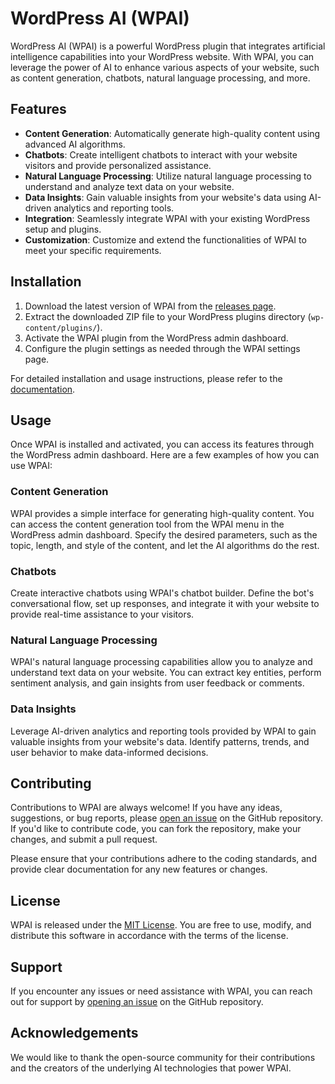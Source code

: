 # WordPress AI (WPAI)

WordPress AI (WPAI) is a powerful WordPress plugin that integrates artificial intelligence capabilities into your WordPress website. With WPAI, you can leverage the power of AI to enhance various aspects of your website, such as content generation, chatbots, natural language processing, and more.

## Features

- **Content Generation**: Automatically generate high-quality content using advanced AI algorithms.
- **Chatbots**: Create intelligent chatbots to interact with your website visitors and provide personalized assistance.
- **Natural Language Processing**: Utilize natural language processing to understand and analyze text data on your website.
- **Data Insights**: Gain valuable insights from your website's data using AI-driven analytics and reporting tools.
- **Integration**: Seamlessly integrate WPAI with your existing WordPress setup and plugins.
- **Customization**: Customize and extend the functionalities of WPAI to meet your specific requirements.

## Installation

1. Download the latest version of WPAI from the [releases page](https://github.com/anbalashov/wpai/releases).
2. Extract the downloaded ZIP file to your WordPress plugins directory (`wp-content/plugins/`).
3. Activate the WPAI plugin from the WordPress admin dashboard.
4. Configure the plugin settings as needed through the WPAI settings page.

For detailed installation and usage instructions, please refer to the [documentation](https://github.com/anbalashov/wpai/wiki).

## Usage

Once WPAI is installed and activated, you can access its features through the WordPress admin dashboard. Here are a few examples of how you can use WPAI:

### Content Generation

WPAI provides a simple interface for generating high-quality content. You can access the content generation tool from the WPAI menu in the WordPress admin dashboard. Specify the desired parameters, such as the topic, length, and style of the content, and let the AI algorithms do the rest.

### Chatbots

Create interactive chatbots using WPAI's chatbot builder. Define the bot's conversational flow, set up responses, and integrate it with your website to provide real-time assistance to your visitors.

### Natural Language Processing

WPAI's natural language processing capabilities allow you to analyze and understand text data on your website. You can extract key entities, perform sentiment analysis, and gain insights from user feedback or comments.

### Data Insights

Leverage AI-driven analytics and reporting tools provided by WPAI to gain valuable insights from your website's data. Identify patterns, trends, and user behavior to make data-informed decisions.

## Contributing

Contributions to WPAI are always welcome! If you have any ideas, suggestions, or bug reports, please [open an issue](https://github.com/anbalashov/wpai/issues) on the GitHub repository. If you'd like to contribute code, you can fork the repository, make your changes, and submit a pull request.

Please ensure that your contributions adhere to the coding standards, and provide clear documentation for any new features or changes.

## License

WPAI is released under the [MIT License](https://opensource.org/licenses/MIT). You are free to use, modify, and distribute this software in accordance with the terms of the license.

## Support

If you encounter any issues or need assistance with WPAI, you can reach out for support by [opening an issue](https://github.com/anbalashov/wpai/issues) on the GitHub repository.

## Acknowledgements

We would like to thank the open-source community for their contributions and the creators of the underlying AI technologies that power WPAI.
